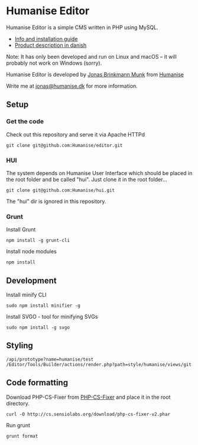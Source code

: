 # Humanise Editor #


Humanise Editor is a simple CMS written in PHP using MySQL.

* [Info and installation guide](http://www.humanise.dk/en/opensource/onlinepublisher/)
* [Product description in danish](http://www.humanise.dk/produkter/onlinepublisher/)

Note: It has only been developed and run on Linux and macOS – it will probably not work on Windows (sorry).

Humanise Editor is developed by [Jonas Brinkmann Munk](http://www.jonasmunk.com/) from [Humanise](http://www.humanise.dk/)

Write me at jonas@humanise.dk for more information.

## Setup

### Get the code

Check out this repository and serve it via Apache HTTPd

	git clone git@github.com:Humanise/editor.git

### HUI
The system depends on Humanise User Interface which should be placed in the root folder and be called "hui". Just clone it in the root folder...

    git clone git@github.com:Humanise/hui.git

The "hui" dir is ignored in this repository.

### Grunt

Install Grunt

	npm install -g grunt-cli

Install node modules

	npm install

## Development

Install minify CLI

	sudo npm install minifier -g

Install SVGO - tool for minifying SVGs

	sudo npm install -g svgo

## Styling

	/api/prototype?name=humanise/test
	/Editor/Tools/Builder/actions/render.php?path=style/humanise/views/git

## Code formatting

Download PHP-CS-Fixer from [PHP-CS-Fixer](https://github.com/FriendsOfPHP/PHP-CS-Fixer) and place it in the root directory.

	curl -O http://cs.sensiolabs.org/download/php-cs-fixer-v2.phar

Run grunt

	grunt format